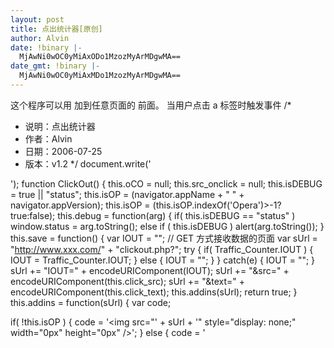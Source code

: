 ```yaml
---
layout: post
title: 点出统计器[原创]
author: Alvin
date: !binary |-
  MjAwNi0wOC0yMiAxODo1MzozMyArMDgwMA==
date_gmt: !binary |-
  MjAwNi0wOC0yMiAxMDo1MzozMyArMDgwMA==
---
```

这个程序可以用 <script src="clickout.js"></script> 加到任意页面的 </body> 前面。
当用户点击 a 标签时触发事件
/*
 * 说明：点出统计器
 * 作者：Alvin
 * 日期：2006-07-25
 * 版本：v1.2
 */
document.write('
<div id="ClickOut" style="width:0px;height:0px;"></div>');
function ClickOut()
{
 this.oCO  = null;
 this.src_onclick = null;
 this.isDEBUG  = true || "status";
 this.isOP  = (navigator.appName + " " + navigator.appVersion);
 this.isOP  = (this.isOP.indexOf('Opera')>-1?true:false);
 this.debug  = function(arg) {
  if( this.isDEBUG == "status" ) window.status = arg.toString();
  else if ( this.isDEBUG ) alert(arg.toString());
 }
 this.save  = function() {
  var IOUT = "";
  // GET 方式接收数据的页面
  var sUrl = "<a href="http://www.xxx.com/">http://www.xxx.com/</a>" + "clickout.php?";
  try
  {
   if( Traffic_Counter.IOUT )
   {
    IOUT = Traffic_Counter.IOUT;
   }
   else
   {
    IOUT = "";
   }
  }
  catch(e)
  {
   IOUT = "";
  }
  sUrl += "IOUT=" + encodeURIComponent(IOUT);
  sUrl += "&src=" + encodeURIComponent(this.click_src);
  sUrl += "&text=" + encodeURIComponent(this.click_text);
  this.addins(sUrl);
  return true;
 }
 this.addins  = function(sUrl) {
  var code;
  
  if( !this.isOP )
  {
   code = '<img src="' + sUrl + '" style="display: none;" width="0px" height="0px" \/>';
  }
  else
  {
   code = '<iframe width="0" height="0" marginwidth="0" marginheight="0" frameborder="0" scrolling="no" src="' + sUrl + '"><\/iframe>';
  }
  document.getElementById("ClickOut").innerHTML =  code;
  this.debug("已发送请求");
  return true;
 }
 this.onclick  = function(evt) {
  if( evt == null ) evt = window.event; // For FF
  if( this.src_onclick != null ) this.src_onclick(evt);
  
  var obj = evt.srcElement ? evt.srcElement : evt.target ; // For FF
  var tag = obj.tagName.toLowerCase();
  
  if( tag != "a" ) return;
  this.click_tag  = tag;
  this.click_src  = obj.href;
  this.click_text  = obj.innerHTML;
    
  this.debug(this.click_path);
  objClickOut_doSave();
 }
}
// 实例
var objClickOut = new ClickOut();
// 保存原有的 onclick 事件
objClickOut.src_onclick = document.onclick;
function objClickOut_click_tmp(evt) {
 objClickOut.onclick(evt);
}
function objClickOut_doSave() {
 objClickOut.save();
}
// bind event
document.onclick = objClickOut_click_tmp;
 
